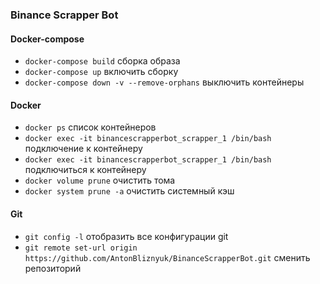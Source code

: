 ### Binance Scrapper Bot
#### Docker-compose 
- `docker-compose build` сборка образа
- `docker-compose up` включить сборку
- `docker-compose down -v --remove-orphans` выключить контейнеры

#### Docker
- `docker ps` список контейнеров
- `docker exec -it binancescrapperbot_scrapper_1 /bin/bash` подключение к контейнеру
- `docker exec -it binancescrapperbot_scrapper_1 /bin/bash` подключиться к контейнеру
- `docker volume prune` очистить тома
- `docker system prune -a` очистить системный кэш

#### Git
- `git config -l` отобразить все конфигурации git
- `git remote set-url origin https://github.com/AntonBliznyuk/BinanceScrapperBot.git` сменить репозиторий
